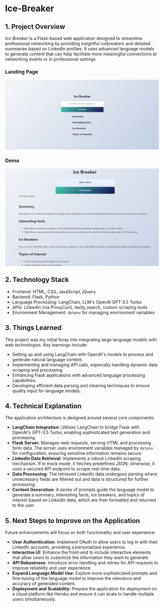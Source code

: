 # Ice-Breaker
<!DOCTYPE html>
<html lang="en">
<body>
<h2>1. Project Overview</h2>
<p><i>Ice Breaker</i> is a Flask-based web application designed to streamline professional networking by providing insightful icebreakers and detailed summaries based on LinkedIn profiles. It uses advanced language models to generate content that can help facilitate more meaningful connections at networking events or in professional settings.</p>
<h3>Landing Page</h3>
<img src="https://github.com/Papakobina/Ice-Breaker/blob/main/homepage-Ice_breaker.png"></img>
<h3>Demo</h3>
<img src="https://github.com/Papakobina/Ice-Breaker/blob/main/demo_image.png"></img>
  <h2>2. Technology Stack</h2>
    <ul>
        <li>Frontend: HTML, CSS, JavaScript, jQuery</li>
        <li>Backend: Flask, Python</li>
        <li>Language Processing: LangChain, LLM's OpenAI GPT-3.5 Turbo</li>
        <li>APIs: LinkedIn (via ProxyCurl), tavily_search, custom scraping tools</li>
        <li>Environment Management: <code>dotenv</code> for managing environment variables</li>
    </ul>

  <h2>3. Things Learned</h2>
    <p>This project was my initial foray into integrating large language models with web technologies. Key learnings include:</p>
    <ul>
        <li>Setting up and using LangChain with OpenAI's models to process and generate natural language content.</li>
        <li>Implementing and managing API calls, especially handling dynamic data scraping and processing.</li>
        <li>Enhancing Flask applications with advanced language processing capabilities.</li>
        <li>Developing efficient data parsing and cleaning techniques to ensure quality input for language models.</li>
    </ul>

  <h2>4. Technical Explanation</h2>
    <p>The application architecture is designed around several core components:</p>
    <ul>
        <li><strong>LangChain Integration:</strong> Utilizes LangChain to bridge Flask with OpenAI's GPT-3.5 Turbo, enabling sophisticated text generation and processing.</li>
        <li><strong>Flask Server:</strong> Manages web requests, serving HTML and processing form data. The server uses environment variables managed by <code>dotenv</code> for configuration, ensuring sensitive information remains secure.</li>
        <li><strong>LinkedIn Data Retrieval:</strong> Implements a robust LinkedIn scraping mechanism. If in mock mode, it fetches predefined JSON; otherwise, it uses a secured API endpoint to scrape real-time data.</li>
        <li><strong>Data Processing:</strong> The retrieved LinkedIn data undergoes parsing where unnecessary fields are filtered out and data is structured for further processing.</li>
        <li><strong>Content Generation:</strong> A series of prompts guide the language model to generate a summary, interesting facts, ice breakers, and topics of interest based on LinkedIn data, which are then formatted and returned to the user.</li>
    </ul>

  <h2>5. Next Steps to Improve on the Application</h2>
    <p>Future enhancements will focus on both functionality and user experience:</p>
    <ul>
        <li><strong>User Authentication:</strong> Implement OAuth to allow users to log in with their LinkedIn accounts, providing a personalized experience.</li>
        <li><strong>Interactive UI:</strong> Enhance the front-end to include interactive elements that allow users to customize the information they want to generate.</li>
        <li><strong>API Robustness:</strong> Introduce error handling and retries for API requests to improve reliability and user experience.</li>
        <li><strong>Expand Language Model Use:</strong> Explore more sophisticated prompts and fine-tuning of the language model to improve the relevance and accuracy of generated content.</li>
        <li><strong>Deployment and Scalability:</strong> Prepare the application for deployment on a cloud platform like Heroku and ensure it can scale to handle multiple users simultaneously.</li>
    </ul>

</body>
</html>
